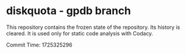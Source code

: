 # diskquota - gpdb branch

This repository contains the frozen state of the repository.
Its history is cleared. It is used only for static code
analysis with Codacy.

Commit Time: 1725325296